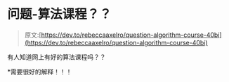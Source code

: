 # 问题-算法课程？？

> 原文:[https://dev.to/rebeccaaxelro/question-algorithm-course-40bi](https://dev.to/rebeccaaxelro/question-algorithm-course-40bi)

有人知道网上有好的算法课程吗？？

*需要很好的解释！！！